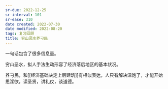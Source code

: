 ```yaml
---
sr-due: 2022-12-25
sr-interval: 101
sr-ease: 310
date created: 2022-07-30
date modified: 2022-08-20
tags: 复习回顾
title: 穷山恶水养刁民
---
```


一句话包含了很多信息量。

穷山恶水，拟人手法生动形容了经济落后地区的基本状况。

养刁民，和[[经济基础决定上层建筑]]有相似表达，人只有解决温饱了，才能开始思淫欲，读圣贤，讲礼仪，谈道德。
